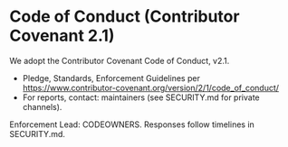 # Code of Conduct (Contributor Covenant 2.1)

We adopt the Contributor Covenant Code of Conduct, v2.1.

- Pledge, Standards, Enforcement Guidelines per https://www.contributor-covenant.org/version/2/1/code_of_conduct/
- For reports, contact: maintainers (see SECURITY.md for private channels).

Enforcement Lead: CODEOWNERS. Responses follow timelines in SECURITY.md.
